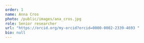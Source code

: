 ```yaml
---
order: 1
name: Anna Cros
photo: /public/images/ana_cros.jpg
role: Senior researcher
url: "https://orcid.org/my-orcid?orcid=0000-0002-2339-4693 "
bio: null
---
```

